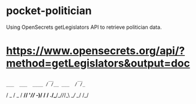 # pocket-politician

Using OpenSecrets getLegislators API to retrieve politician data.

https://www.opensecrets.org/api/?method=getLegislators&output=doc
=======



                    __         __
    ___  ___  ____ / /__ ___  / /_
  / _  \/ _  \/ __// '_// -_)/ __/
 /  .__/\___/\__//_/\_\ \__/ \__/
/_/
